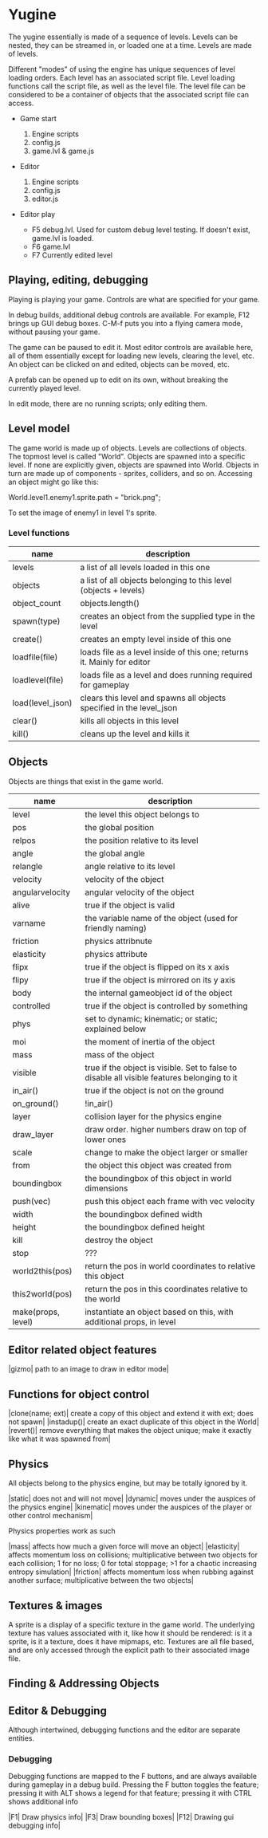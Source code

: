 # Yugine

The yugine essentially is made of a sequence of levels. Levels can be
nested, they can be streamed in, or loaded one at a time. Levels are
made of levels.

Different "modes" of using the engine has unique sequences of level
loading orders. Each level has an associated script file. Level
loading functions call the script file, as well as the level file. The
level file can be considered to be a container of objects that the
associated script file can access.

* Game start
  1. Engine scripts
  2. config.js
  3. game.lvl & game.js

* Editor
  1. Engine scripts
  2. config.js
  3. editor.js

* Editor play
  * F5 debug.lvl. Used for custom debug level testing. If doesn't exist, game.lvl is loaded.
  * F6 game.lvl
  * F7 Currently edited level

## Playing, editing, debugging

Playing is playing your game. Controls are what are specified for your game.

In debug builds, additional debug controls are available. For example, F12 brings up GUI debug boxes. C-M-f puts you into a flying camera mode, without pausing your game.

The game can be paused to edit it. Most editor controls are available here, all of them essentially except for loading new levels, clearing the level, etc. An object can be clicked on and edited, objects can be moved, etc.

A prefab can be opened up to edit on its own, without breaking the currently played level.

In edit mode, there are no running scripts; only editing them.

## Level model
The game world is made up of objects. Levels are collections of
objects. The topmost level is called "World". Objects are spawned into
a specific level. If none are explicitly given, objects are spawned
into World. Objects in turn are made up of components - sprites,
colliders, and so on. Accessing an object might go like this:

World.level1.enemy1.sprite.path = "brick.png";

To set the image of enemy1 in level 1's sprite.

### Level functions
|name| description|
|---|---|
|levels| a list of all levels loaded in this one|
|objects| a list of all objects belonging to this level (objects + levels)|
|object_count| objects.length()|
|spawn(type)| creates an object from the supplied type in the level|
|create()| creates an empty level inside of this one|
|loadfile(file)| loads file as a level inside of this one; returns it. Mainly for editor|
|loadlevel(file)| loads file as a level and does running required for gameplay|
|load(level_json)| clears this level and spawns all objects specified in the level_json|
|clear()| kills all objects in this level|
|kill()| cleans up the level and kills it|

## Objects
Objects are things that exist in the game world.

|name| description|
|---|---|
|level| the level this object belongs to|
|pos| the global position|
|relpos| the position relative to its level|
angle| the global angle|
|relangle| angle relative to its level|
|velocity| velocity of the object|
|angularvelocity| angular velocity of the object|
|alive| true if the object is valid|
|varname| the variable name of the object (used for friendly naming)|
|friction| physics attribnute|
|elasticity| physics attribute|
|flipx| true if the object is flipped on its x axis|
|flipy| true if the object is mirrored on its y axis|
|body| the internal gameobject id of the object|
|controlled| true if the object is controlled by something|
|phys| set to dynamic; kinematic; or static; explained below|
|moi| the moment of inertia of the object|
|mass| mass of the object|
|visible| true if the object is visible. Set to false to disable all visible features belonging to it|
|in_air()| true if the object is not on the ground|
|on_ground()| !in_air()|
|layer| collision layer for the physics engine|
|draw_layer| draw order. higher numbers draw on top of lower ones|
|scale| change to make the object larger or smaller|
|from| the object this object was created from|
|boundingbox| the boundingbox of this object in world dimensions|
|push(vec)| push this object each frame with vec velocity|
|width| the boundingbox defined width|
|height| the boundingbox defined height|
|kill| destroy the object|
|stop| ???|
|world2this(pos)| return the pos in world coordinates to relative this object|
|this2world(pos)| return the pos in this coordinates relative to the world|
|make(props, level)| instantiate an object based on this, with additional props, in level|

## Editor related object features

|gizmo| path to an image to draw in editor mode|

## Functions for object control

|clone(name; ext)| create a copy of this object and extend it with ext; does not spawn|
|instadup()| create an exact duplicate of this object in the World|
|revert()| remove everything that makes the object unique; make it exactly like what it was spawned from|

## Physics
All objects belong to the physics engine, but may be totally ignored by it.

|static| does not and will not move|
|dynamic| moves under the auspices of the physics engine|
|kinematic| moves under the auspices of the player or other control mechanism|

Physics properties work as such

|mass| affects how much a given force will move an object|
|elasticity| affects momentum loss on collisions; multiplicative between two objects for each collision; 1 for no loss; 0 for total stoppage; >1 for a chaotic increasing entropy simulation|
|friction| affects momentum loss when rubbing against another surface; multiplicative between the two objects|

## Textures & images
A sprite is a display of a specific texture in the game world. The
underlying texture has values associated with it, like how it should
be rendered: is it a sprite, is it a texture, does it have mipmaps,
etc. Textures are all file based, and are only accessed through the
explicit path to their associated image file.

## Finding & Addressing Objects


## Editor & Debugging
Although intertwined, debugging functions and the editor are separate entities.

### Debugging
Debugging functions are mapped to the F buttons, and are always available during gameplay in a debug build. Pressing the F button toggles the feature; pressing it with ALT shows a legend for that feature; pressing it with CTRL shows additional info

|F1| Draw physics info|
|F3| Draw bounding boxes|
|F12| Drawing gui debugging info|
